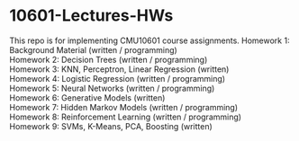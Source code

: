# 10601-Lectures-HWs
This repo is for implementing CMU10601 course assignments.
Homework 1: Background Material (written / programming)                                                                                                                
Homework 2: Decision Trees (written / programming)                                                                                                                
Homework 3: KNN, Perceptron, Linear Regression (written)                                                                                                                
Homework 4: Logistic Regression (written / programming)                                                                                                                
Homework 5: Neural Networks (written / programming)                                                                                                                
Homework 6: Generative Models (written)                                                                                                                
Homework 7: Hidden Markov Models (written / programming)                                                                                                                
Homework 8: Reinforcement Learning (written / programming)                                                                                                                
Homework 9: SVMs, K-Means, PCA, Boosting (written)                                                                                                                
